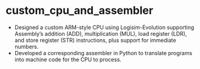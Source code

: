 # custom_cpu_and_assembler
- Designed a custom ARM-style CPU using Logisim-Evolution supporting Assembly’s addition (ADD),
multiplication (MUL), load register (LDR), and store register (STR) instructions, plus support for immediate numbers.
- Developed a corresponding assembler in Python to translate programs into machine code for the CPU to process.
